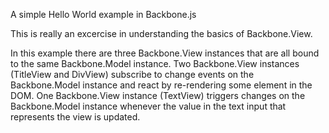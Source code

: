 A simple Hello World example in Backbone.js

This is really an excercise in understanding the basics of Backbone.View.

In this example there are three Backbone.View instances that are all bound to the same Backbone.Model instance.  Two Backbone.View instances (TitleView and DivView) subscribe to change events on the Backbone.Model instance and react by re-rendering some element in the DOM. One Backbone.View instance (TextView) triggers changes on the Backbone.Model instance whenever the value in the text input that represents the view is updated.

